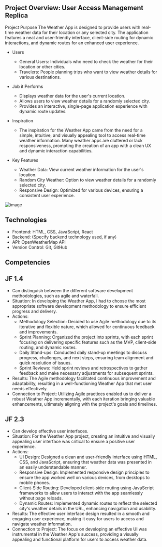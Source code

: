 ## Project Overview: User Access Management Replica
Project Purpose
The Weather App is designed to provide users with real-time weather data for their location or any selected city. The application features a neat and user-friendly interface, client-side routing for dynamic interactions, and dynamic routes for an enhanced user experience.

- Users
  - General Users: Individuals who need to check the weather for their location or other cities.
  - Travelers: People planning trips who want to view weather details for various destinations.
- Job it Performs
  - Displays weather data for the user's current location.
  - Allows users to view weather details for a randomly selected city.
  - Provides an interactive, single-page application experience with dynamic route updates.
    
- Inspiration
  - The inspiration for the Weather App came from the need for a simple, intuitive, and visually appealing tool to access real-time weather information. Many weather apps are cluttered or lack responsiveness, prompting the creation of an app with a clean UX and dynamic interaction capabilities.

- Key Features
  - Weather Data: View current weather information for the user's location.
  - Random City Weather: Option to view weather details for a randomly selected city.
  - Responsive Design: Optimized for various devices, ensuring a consistent user experience.

    

![image](https://github.com/user-attachments/assets/db5df145-5f33-4d30-8dc7-3a18f5aa2f3d)


## Technologies
- Frontend: HTML, CSS, JavaScript, React
- Backend: (Specify backend technology used, if any)
- API: OpenWeatherMap API
- Version Control: Git, GitHub


## Competencies
## JF 1.4
- Can distinguish between the different software development methodologies, such as agile and waterfall.
- Situation: In developing the Weather App, I had to choose the most appropriate software development methodology to ensure efficient progress and delivery.
- Actions:
  - Methodology Selection: Decided to use Agile methodology due to its iterative and flexible nature, which allowed for continuous feedback and improvements.
  - Sprint Planning: Organized the project into sprints, with each sprint focusing on delivering specific features such as the MVP, client-side routing, and dynamic routes.
  - Daily Stand-ups: Conducted daily stand-up meetings to discuss progress, challenges, and next steps, ensuring team alignment and quick resolution of issues.
  - Sprint Reviews: Held sprint reviews and retrospectives to gather feedback and make necessary adjustments for subsequent sprints.
- Results: The Agile methodology facilitated continuous improvement and adaptability, resulting in a well-functioning Weather App that met user needs effectively.
- Connection to Project: Utilizing Agile practices enabled us to deliver a robust Weather App incrementally, with each iteration bringing valuable enhancements, ultimately aligning with the project's goals and timelines.

## JF 2.3
- Can develop effective user interfaces.
- Situation: For the Weather App project, creating an intuitive and visually appealing user interface was critical to ensure a positive user experience.
- Actions:
  - UI Design: Designed a clean and user-friendly interface using HTML, CSS, and JavaScript, ensuring that weather data was presented in an easily understandable manner.
  - Responsive Design: Implemented responsive design principles to ensure the app worked well on various devices, from desktops to mobile phones.
  - Client-Side Routing: Developed client-side routing using JavaScript frameworks to allow users to interact with the app seamlessly without page reloads.
  - Dynamic Routes: Implemented dynamic routes to reflect the selected city's weather details in the URL, enhancing navigation and usability.
- Results: The effective user interface design resulted in a smooth and engaging user experience, making it easy for users to access and navigate weather information.
- Connection to Project: The focus on developing an effective UI was instrumental in the Weather App's success, providing a visually appealing and functional platform for users to access weather data.
